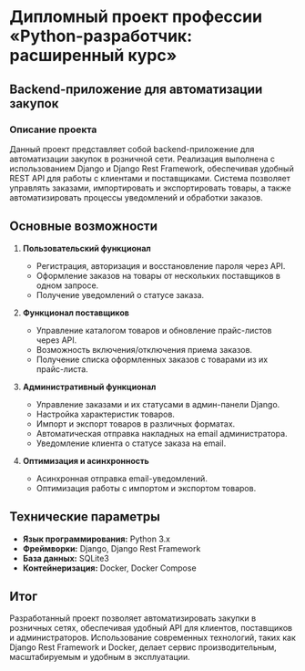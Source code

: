 # Дипломный проект профессии «Python-разработчик: расширенный курс»

## Backend-приложение для автоматизации закупок

### Описание проекта

Данный проект представляет собой backend-приложение для автоматизации закупок в розничной сети. Реализация выполнена с использованием Django и Django Rest Framework, обеспечивая удобный REST API для работы с клиентами и поставщиками. Система позволяет управлять заказами, импортировать и экспортировать товары, а также автоматизировать процессы уведомлений и обработки заказов.

## Основные возможности

1. **Пользовательский функционал**
   - Регистрация, авторизация и восстановление пароля через API.
   - Оформление заказов на товары от нескольких поставщиков в одном запросе.
   - Получение уведомлений о статусе заказа.

2. **Функционал поставщиков**
   - Управление каталогом товаров и обновление прайс-листов через API.
   - Возможность включения/отключения приема заказов.
   - Получение списка оформленных заказов с товарами из их прайс-листа.

3. **Административный функционал**
   - Управление заказами и их статусами в админ-панели Django.
   - Настройка характеристик товаров.
   - Импорт и экспорт товаров в различных форматах.
   - Автоматическая отправка накладных на email администратора.
   - Уведомление клиента о статусе заказа на email.

4. **Оптимизация и асинхронность**
   - Асинхронная отправка email-уведомлений.
   - Оптимизация работы с импортом и экспортом товаров.


## Технические параметры

- **Язык программирования:** Python 3.x
- **Фреймворки:** Django, Django Rest Framework
- **База данных:** SQLite3
- **Контейнеризация:** Docker, Docker Compose


## Итог

Разработанный проект позволяет автоматизировать закупки в розничных сетях, обеспечивая удобный API для клиентов, поставщиков и администраторов. Использование современных технологий, таких как Django Rest Framework и Docker, делает сервис производительным, масштабируемым и удобным в эксплуатации.







